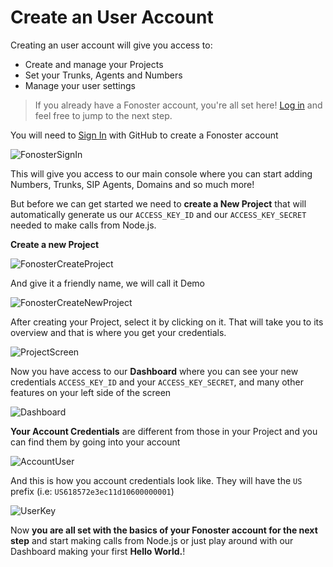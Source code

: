 # Create an User Account

Creating an user account will give you access to: 

- Create and manage your Projects
- Set your Trunks, Agents and Numbers
- Manage your user settings

> If you already have a Fonoster account, you're all set here! [Log in](https://console.fonoster.io) and feel free to jump to the next step.

You will need to [Sign In](https://console.fonoster.io) with GitHub to create a Fonoster account

![FonosterSignIn](https://user-images.githubusercontent.com/80093500/189687721-bc1b1631-1b21-45ad-8a4c-ee78ba68ddab.jpg)

This will give you access to our main console where you can start adding Numbers, Trunks, SIP Agents, Domains and so much more! 

But before we can get started we need to **create a New Project** that will automatically generate us our `ACCESS_KEY_ID` and our `ACCESS_KEY_SECRET` needed to make calls from Node.js.

**Create a new Project**

![FonosterCreateProject](https://user-images.githubusercontent.com/80093500/189688035-4a4bc9a1-b6ef-4511-adad-a43aaed3f658.jpg)

And give it a friendly name, we will call it Demo 

![FonosterCreateNewProject](https://user-images.githubusercontent.com/80093500/189689096-460528b4-79b6-437a-b2d2-59589c590f56.jpg)

After creating your Project, select it by clicking on it. That will take you to its overview and that is where you get your credentials.

![ProjectScreen](https://user-images.githubusercontent.com/80093500/190011281-8b217daa-cd5c-43e1-9e59-5e0e4f0bc36a.png)

Now you have access to our **Dashboard** where you can see your new credentials `ACCESS_KEY_ID` and your `ACCESS_KEY_SECRET`, and many other features on your left side of the screen

![Dashboard](https://user-images.githubusercontent.com/80093500/189691569-08a150ca-0ca1-449b-88ad-d74b96f0fcba.jpg)

**Your Account Credentials** are different from those in your Project and you can find them by going into your account

![AccountUser](https://user-images.githubusercontent.com/80093500/189696920-1dfef7c4-6bba-4479-8b91-c600dc04debd.png)

And this is how you account credentials look like. They will have the `US` prefix (i.e: `US618572e3ec11d10600000001`) 

![UserKey](https://user-images.githubusercontent.com/80093500/189698170-598669eb-5d4c-4390-9cc8-2cf7904e7a16.png)


Now **you are all set with the basics of your Fonoster account for the next step** and start making calls from Node.js or just play around with our Dashboard making your first **Hello World.**!


